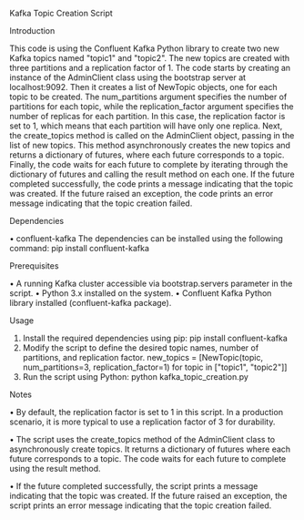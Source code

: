 Kafka Topic Creation Script

Introduction

This code is using the Confluent Kafka Python library to create two new Kafka topics named "topic1" and "topic2". The new topics are created with three partitions and a replication factor of 1.
The code starts by creating an instance of the AdminClient class using the bootstrap server at localhost:9092.
Then it creates a list of NewTopic objects, one for each topic to be created. The num_partitions argument specifies the number of partitions for each topic, while the replication_factor argument specifies the number of replicas for each partition. In this case, the replication factor is set to 1, which means that each partition will have only one replica.
Next, the create_topics method is called on the AdminClient object, passing in the list of new topics. This method asynchronously creates the new topics and returns a dictionary of futures, where each future corresponds to a topic.
Finally, the code waits for each future to complete by iterating through the dictionary of futures and calling the result method on each one. If the future completed successfully, the code prints a message indicating that the topic was created. If the future raised an exception, the code prints an error message indicating that the topic creation failed.

Dependencies

•	confluent-kafka 
The dependencies can be installed using the following command:
pip install confluent-kafka

Prerequisites

•	A running Kafka cluster accessible via bootstrap.servers parameter in the script.
•	Python 3.x installed on the system.
•	Confluent Kafka Python library installed (confluent-kafka package).

Usage
1.	Install the required dependencies using pip:
               pip install confluent-kafka 
2.	Modify the script to define the desired topic names, number of partitions, and replication factor.
new_topics = [NewTopic(topic, num_partitions=3, replication_factor=1) for topic in ["topic1", "topic2"]]
3.	Run the script using Python:
python kafka_topic_creation.py

Notes

•	By default, the replication factor is set to 1 in this script. In a production scenario, it is more typical to use a replication factor of 3 for durability.

•	The script uses the create_topics method of the AdminClient class to asynchronously create topics. It returns a dictionary of futures where each future corresponds to a topic. The code waits for each future to complete using the result method.

•	If the future completed successfully, the script prints a message indicating that the topic was created. If the future raised an exception, the script prints an error message indicating that the topic creation failed.

